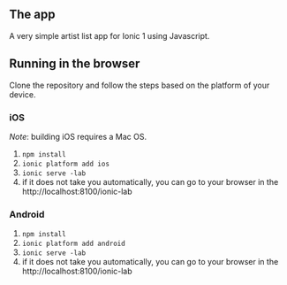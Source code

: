 ## The app

A very simple artist list app for Ionic 1 using Javascript.

## Running in the browser

Clone the repository and follow the steps based on the platform of your device.

### iOS

*Note*: building iOS requires a Mac OS.

1. `npm install`
2. `ionic platform add ios`
3. `ionic serve -lab`
4. if it does not take you automatically, you can go to your browser in the http://localhost:8100/ionic-lab

### Android 

1. `npm install`
2. `ionic platform add android`
3. `ionic serve -lab`
4. if it does not take you automatically, you can go to your browser in the http://localhost:8100/ionic-lab
